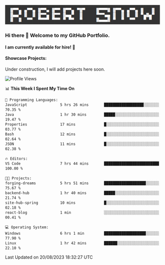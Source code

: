 <img alt="myname" src="assets/name.png" />

### Hi there 👋 Welcome to my GitHub Portfolio.
#### I am currently available for hire!  :briefcase:

#### Showcase Projects:

Under construction, I will add projects here soon.

<!--START_SECTION:waka-->
![Profile Views](http://img.shields.io/badge/Profile%20Views-0-blue)

📊 **This Week I Spent My Time On** 

```text
💬 Programming Languages: 
JavaScript               5 hrs 26 mins       ██████████████████░░░░░░░   70.35 % 
Java                     1 hr 30 mins        █████░░░░░░░░░░░░░░░░░░░░   19.47 % 
Properties               17 mins             █░░░░░░░░░░░░░░░░░░░░░░░░   03.77 % 
Bash                     12 mins             █░░░░░░░░░░░░░░░░░░░░░░░░   02.64 % 
JSON                     11 mins             █░░░░░░░░░░░░░░░░░░░░░░░░   02.38 % 

🔥 Editors: 
VS Code                  7 hrs 44 mins       █████████████████████████   100.00 % 

🐱‍💻 Projects: 
forging-dreams           5 hrs 51 mins       ███████████████████░░░░░░   75.67 % 
backend-hub              1 hr 40 mins        █████░░░░░░░░░░░░░░░░░░░░   21.74 % 
site-hub-spring          10 mins             █░░░░░░░░░░░░░░░░░░░░░░░░   02.18 % 
react-blog               1 min               ░░░░░░░░░░░░░░░░░░░░░░░░░   00.41 % 

💻 Operating System: 
Windows                  6 hrs 1 min         ███████████████████░░░░░░   77.90 % 
Linux                    1 hr 42 mins        ██████░░░░░░░░░░░░░░░░░░░   22.10 % 
```


 Last Updated on 20/08/2023 18:32:27 UTC
<!--END_SECTION:waka-->

<!--
**robjsnow/robjsnow** is a ✨ _special_ ✨ repository because its `README.md` (this file) appears on your GitHub profile.

Here are some ideas to get you started:

- 🔭 I’m currently working on ...
- 🌱 I’m currently learning ...
- 👯 I’m looking to collaborate on ...
- 🤔 I’m looking for help with ...
- 💬 Ask me about ...
- 📫 How to reach me: ...
- 😄 Pronouns: ...
- ⚡ Fun fact: ...
-->
